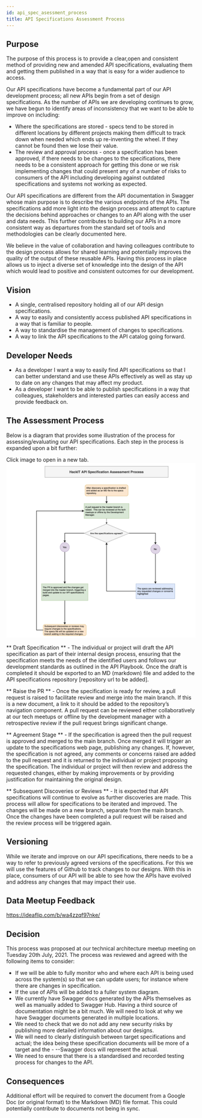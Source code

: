 ```yaml
---
id: api_spec_asessment_process
title: API Specifications Assessment Process
---
```


## Purpose
The purpose of this process is to provide a clear,open and  consistent method of providing new and amended API specifications, evaluating them and getting them published in a way that is easy for a wider audience to access.

Our API specifications have become a fundamental part of our API development process; all new APIs begin from a set of design specifications.  As the number of APIs we are developing continues to grow, we have begun to identify areas of inconsistency that we want to be able to improve on including:

- Where the specifications are stored - specs tend to be stored in different locations by different projects making them difficult to track down when needed which ends up re-inventing the wheel.  If they cannot be found then we lose their value.
- The review and approval process - once a specification has been approved, if there needs to be changes to the specifications, there needs to be a consistent approach for getting this done or we risk implementing changes that could present any of a number of risks to consumers of the API including developing against outdated specifications and systems not working as expected.

Our API specifications are different from the API documentation in Swagger whose main purpose is to describe the various endpoints of the APIs.  The specifications add more light into the design process and attempt to capture the decisions behind approaches or changes to an API along with the user and data needs.  This further contributes to building our APIs in a more consistent way as departures from the standard set of tools and methodologies can be clearly documented here.

We believe in the value of collaboration and having colleagues contribute to the design process allows for shared learning and potentially improves the quality of the output of these reusable APIs.  Having this process in place allows us to inject a diverse set of knowledge into the design of the API which would lead to positive and consistent outcomes for our development.

## Vision

- A single, centralised repository holding all of our API design specifications.
- A way to easily and consistently access published API specifications in a way that is familiar to people.
- A way to standardise the management of changes to specifications.
- A way to link the API specifications to the API catalog going forward.

## Developer Needs
- As a developer I want a way to easily find API specifications so that I can better understand and use these APIs effectively as well as stay up to date on any changes that may affect my product.
- As a developer I want to be able to publish specifications in a way that colleagues, stakeholders and interested parties can easily access and provide feedback on.

## The Assessment Process
Below is a diagram that provides some illustration of the process for assessing/evaluating our API specifications.  Each step in the process is expanded upon a bit further:

Click image to open in a new tab. 
[![](./docs-images/api_spec_assessment_process.png)](./docs-images/api_spec_assessment_process.png)

** Draft Specification ** - The individual or project will draft the API specification as part of their internal design process, ensuring that the specification meets the needs of the identified users and follows our development standards as outlined in the API Playbook.  Once the draft is completed it should be exported to an MD (markdown) file and added to the API specifications repository [repository url to be added].

** Raise the PR ** - Once the specification is ready for review, a pull request is raised to facilitate review and merge into the main branch.  If this is a new document, a link to it should be added to the repository’s navigation component.  A pull request can be reviewed either collaboratively at our tech meetups or offline by the development manager with a retrospective review if the pull request brings significant change.

** Agreement Stage ** - If the specification is agreed then the pull request is approved and merged to the main branch.  Once merged it will trigger an update to the specifications web page, publishing any changes.  If, however, the specification is not agreed, any comments or concerns raised are added to the pull request and it is returned to the individual or project proposing the specification.  The individual or project will then review and address the requested changes, either by making improvements or by providing justification for maintaining the original design.

** Subsequent Discoveries or Reviews ** - It is expected that API specifications will continue to evolve as further discoveries are made.  This process will allow for specifications to be iterated and improved.  The changes will be made on a new branch, separate from the main branch.  Once the changes have been completed a pull request will be raised and the review process will be triggered again.

## Versioning
While we iterate and improve on our API specifications, there needs to be a way to refer to previously agreed versions of the specifications.  For this we will use the features of Github to track changes to our designs.  With this in place, consumers of our API will be able to see how the APIs have evolved and address any changes that may impact their use.

## Data Meetup Feedback

https://ideaflip.com/b/wa4zzqf97nke/

## Decision

This process was proposed at our technical architecture meetup meeting on Tuesday 20th July, 2021.  The process was reviewed and agreed with the following items to consider:
- If we will be able to fully monitor who and where each API is being used across the system(s) so that we can update users; for instance where there are changes in specification.
- If the use of APIs will be added to a fuller system diagram.
- We currently have Swagger docs generated by the APIs themselves as well as manually added to Swagger Hub.  Having a third source of documentation might be a bit much.  We will need to look at why we have Swagger documents generated in multiple locations.
- We need to check that we do not add any new security risks by publishing more detailed information about our designs.
- We will need to clearly distinguish between target specifications and actual; the idea being these specification documents will be more of a target and the - --Swagger docs will represent the actual.
- We need to ensure that there is a standardised and recorded testing process for changes to the API.

## Consequences

Additional effort will be required to convert the document from a Google Doc (or original format) to the Markdown (MD) file format.  This could potentially contribute to documents not being in sync.
